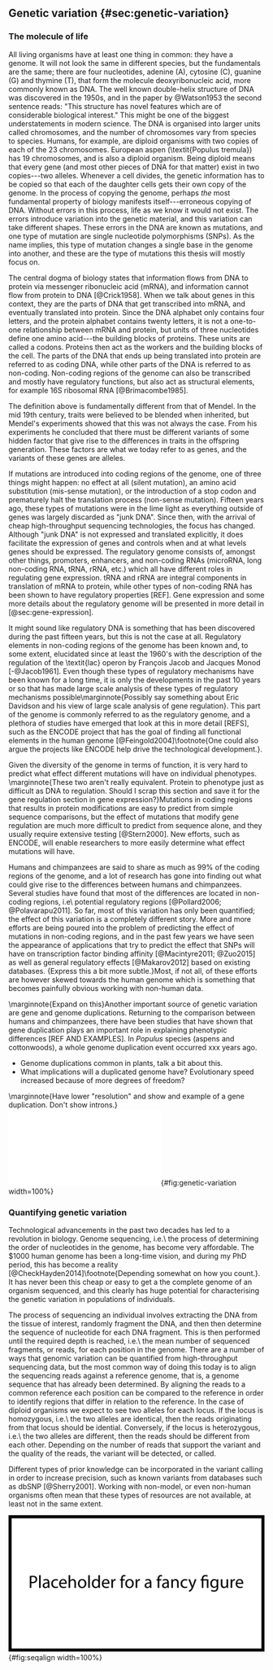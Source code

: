 ## Genetic variation {#sec:genetic-variation}

### The molecule of life

All living organisms have at least one thing in common: they have a genome. It will not look the same in different species, but the fundamentals are the same; there are four nucleotides, adenine (A), cytosine (C), guanine (G) and thymine (T), that form the molecule deoxyribonucleic acid, more commonly known as DNA. The well known double-helix structure of DNA was discovered in the 1950s, and in the paper by @Watson1953 the second sentence reads: "This structure has novel features which are of considerable biological interest." This might be one of the biggest understatements in modern science. The DNA is organised into larger units called chromosomes, and the number of chromosomes vary from species to species. Humans, for example, are diploid organisms with two copies of each of the 23 chromosomes. European aspen (\textit{Populus tremula}) has 19 chromosomes, and is also a diploid organism. Being diploid means that every gene (and most other pieces of DNA for that matter) exist in two copies---two alleles. Whenever a cell divides, the genetic information has to be copied so that each of the daughter cells gets their own copy of the genome. In the process of copying the genome, perhaps *the* most fundamental property of biology manifests itself---erroneous copying of DNA. Without errors in this process, life as we know it would not exist. The errors introduce variation into the genetic material, and this variation can take different shapes. These errors in the DNA are known as mutations, and one type of mutation are single nucleotide polymorphisms (SNPs). As the name implies, this type of mutation changes a single base in the genome into another, and these are the type of mutations this thesis will mostly focus on.

The central dogma of biology states that information flows from DNA to protein via messenger ribonucleic acid (mRNA), and information cannot flow from protein to DNA [@Crick1958]. When we talk about genes in this context, they are the parts of DNA that get transcribed into mRNA, and eventually translated into protein. Since the DNA alphabet only contains four letters, and the protein alphabet contains twenty letters, it is not a one-to-one relationship between mRNA and protein, but units of three nucleotides define one amino acid---the building blocks of proteins. These units are called a codons. Proteins then act as the workers and the building blocks of the cell. The parts of the DNA that ends up being translated into protein are referred to as coding DNA, while other parts of the DNA is referred to as non-coding. Non-coding regions of the genome can also be transcribed and mostly have regulatory functions, but also act as structural elements, for example 16S ribosomal RNA [@Brimacombe1985].

The definition above is fundamentally different from that of Mendel. In the mid 19th century, traits were believed to be blended when inherited, but Mendel's experiments showed that this was not always the case. From his experiments he concluded that there must be different variants of some hidden factor that give rise to the differences in traits in the offspring generation. These factors are what we today refer to as genes, and the variants of these genes are alleles.

If mutations are introduced into coding regions of the genome, one of three things might happen: no effect at all (silent mutation), an amino acid substitution (mis-sense mutation), or the introduction of a stop codon and prematurely halt the translation process (non-sense mutation). Fifteen years ago, these types of mutations were in the lime light as everything outside of genes was largely discarded as "junk DNA". Since then, with the arrival of cheap high-throughput sequencing technologies, the focus has changed. Although "junk DNA" is not expressed and translated explicitly, it does facilitate the expression of genes and controls when and at what levels genes should be expressed. The regulatory genome consists of, amongst other things, promoters, enhancers, and non-coding RNAs (microRNA, long non-coding RNA, tRNA, rRNA, etc.) which all have different roles in regulating gene expression. tRNA and rRNA are integral components in translation of mRNA to protein, while other types of non-coding RNA has been shown to have regulatory properties [REF]. Gene expression and some more details about the regulatory genome will be presented in more detail in [@sec:gene-expression].

It might sound like regulatory DNA is something that has been discovered during the past fifteen years, but this is not the case at all. Regulatory elements in non-coding regions of the genome has been known and, to some extent, elucidated since at least the 1960's with the description of the regulation of the \textit{lac} operon by François Jacob and Jacques Monod [-@Jacob1961]. Even though these types of regulatory mechanisms have been known for a long time, it is only the developments in the past 10 years or so that has made large scale analysis of these types of regulatory mechanisms possible\marginnote{Possibly say something about Eric Davidson and his view of large scale analysis of gene regulation}. This part of the genome is commonly referred to as the regulatory genome, and a plethora of studies have emerged that look at this in more detail [REFS], such as the ENCODE project that has the goal of finding all functional elements in the human genome [@Feingold2004]\footnote{One could also argue the projects like ENCODE help drive the technological development.}.

Given the diversity of the genome in terms of function, it is very hard to predict what effect different mutations will have on individual phenotypes. \marginnote{These two aren't really equivalent. Protein to phenotype just as difficult as DNA to regulation. Should I scrap this section and save it for the gene regulation section in gene expression?}Mutations in coding regions that results in protein modifications are easy to predict from simple sequence comparisons, but the effect of mutations that modify gene regulation are much more difficult to predict from sequence alone, and they usually require extensive testing [@Stern2000]. New efforts, such as ENCODE, will enable researchers to more easily determine what effect mutations will have.

Humans and chimpanzees are said to share as much as 99% of the coding regions of the genome, and a lot of research has gone into finding out what could give rise to the differences between humans and chimpanzees. Several studies have found that most of the differences are located in non-coding regions, i.e\ potential regulatory regions [@Pollard2006; @Polavarapu2011]. So far, most of this variation has only been quantified; the effect of this variation is a completely different story. More and more efforts are being poured into the problem of predicting the effect of mutations in non-coding regions, and in the past few years we have seen the appearance of applications that try to predict the effect that SNPs will have on transcription factor binding affinity [@Macintyre2011; @Zuo2015] as well as general regulatory effects [@Makarov2012] based on existing databases. \{Express this a bit more subtle.}Most, if not all, of these efforts are however skewed towards the human genome which is something that becomes painfully obvious working with non-human data.

\marginnote{Expand on this}Another important source of genetic variation are gene and genome duplications. Returning to the comparison between humans and chimpanzees, there have been studies that have shown that gene duplication plays an important role in explaining phenotypic differences [REF AND EXAMPLES]. In *Populus* species (aspens and cottonwoods), a whole genome duplication event occurred xxx years ago.

- Genome duplications common in plants, talk a bit about this.
- What implications will a duplicated genome have? Evolutionary speed increased because of more degrees of freedom?

\marginnote{Have lower "resolution" and show and example of a gene duplication. Don't show introns.}
![Schematic example of genetic variation. Each of the four diploid individuals has two alleles for each locus representing intergenic sequences (blue), long-range regulatory elements (red), promoters (yellow), and genes (green). Polymorphisms where one of the alleles does not match the reference is indicated by purple lines.](figures/genetic_variation.pdf){#fig:genetic-variation width=100%}

### Quantifying genetic variation

Technological advancements in the past two decades has led to a revolution in biology. Genome sequencing, i.e.\ the process of determining the order of nucleotides in the genome, has become very affordable. The $1000 human genome has been a long-time vision, and during my PhD period, this has become a reality [@CheckHayden2014]\footnote{Depending somewhat on how you count.}. It has never been this cheap or easy to get a the complete genome of an organism sequenced, and this clearly has huge potential for characterising the genetic variation in populations of individuals.

The process of sequencing an individual involves extracting the DNA from the tissue of interest, randomly fragment the DNA, and then then determine the sequence of nucleotide for each DNA fragment. This is then performed until the required depth is reached, i.e.\ the mean number of sequenced fragments, or reads, for each position in the genome. There are a number of ways that genomic variation can be quantified from high-throughput sequencing data, but the most common way of doing this today is to align the sequencing reads against a reference genome, that is, a genome sequence that has already been determined. By aligning the reads to a common reference each position can be compared to the reference in order to identify regions that differ in relation to the reference. In the case of diploid organisms we expect to see two alleles for each locus. If the locus is homozygous, i.e.\ the two alleles are identical, then the reads originating from that locus should be idential. Conversely, if the locus is heterozygous, i.e.\ the two alleles are different, then the reads should be different from each other. Depending on the number of reads that support the variant and the quality of the reads, the variant will be detected, or called.

Different types of prior knowledge can be incorporated in the variant calling in order to increase precision, such as known variants from databases such as dbSNP [@Sherry2001]. Working with non-model, or even non-human organisms often mean that these types of resources are not available, at least not in the same extent.

![Figure explaining the concept of sequence alignment?](figures/placeholder.png){#fig:seqalign width=100%}

<!-- Genetic variants occur with different frequencies within a population. In order to detect rare variants with reasonable statistical power, you need a correspondingly large sample size. In some parts of the literature, rare variants are believed to be the largest contributors to phenotypic variance. -->
